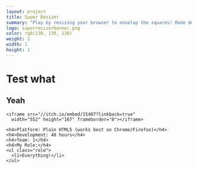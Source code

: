 ```yaml
---
layout: project
title: Super Resizer
summary: "Play by resizing your browser to envelop the squares! Made during <a href='http://ludumdare.com/compo/ludum-dare-31/?action=preview&uid=36186' target='_blank'>Ludum Dare 31</a>."
logo: superresizerbanner.png
color: rgb(130, 130, 130)
weight: 2
width: 1
height: 1
---
```


# Test what
## Yeah

    <iframe src="//itch.io/embed/15407?linkback=true" 
      width="552" height="167" frameborder="0"></iframe>
      
    <h4>Platform: Plain HTML5 (works best on Chrome/Firefox)</h4>
    <h4>Development: 48 hours</h4>
    <h4>Team: 1</h4>
    <h4>My Role:</h4>
    <ul class="role">
      <li>Everything!</li>
    </ul>